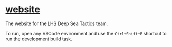 # [website](https://deepseatactics.com)

The website for the LHS Deep Sea Tactics team.

To run, open any VSCode environment and use the `Ctrl+Shift+B` shortcut to run the development build task.
